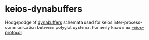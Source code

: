 # keios-dynabuffers

Hodgepodge of [dynabuffers](https://github.com/leftshiftone/dynabuffers) schemata used for keios inter-process-communication between polyglot systems. 
Formerly known as [keios-protocol](https://github.com/leftshiftone/keios-protocol)
